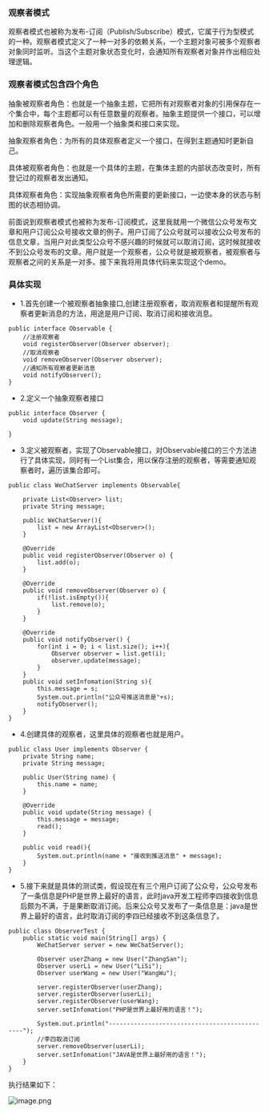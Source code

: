 ### 观察者模式

观察者模式也被称为发布-订阅（Publish/Subscribe）模式，它属于行为型模式的一种。观察者模式定义了一种一对多的依赖关系，一个主题对象可被多个观察者对象同时监听。当这个主题对象状态变化时，会通知所有观察者对象并作出相应处理逻辑。

### 观察者模式包含四个角色

抽象被观察者角色：也就是一个抽象主题，它把所有对观察者对象的引用保存在一个集合中，每个主题都可以有任意数量的观察者。抽象主题提供一个接口，可以增加和删除观察者角色。一般用一个抽象类和接口来实现。

抽象观察者角色：为所有的具体观察者定义一个接口，在得到主题通知时更新自己。

具体被观察者角色：也就是一个具体的主题，在集体主题的内部状态改变时，所有登记过的观察者发出通知。

具体观察者角色：实现抽象观察者角色所需要的更新接口，一边使本身的状态与制图的状态相协调。


前面说到观察者模式也被称为发布-订阅模式，这里我就用一个微信公众号发布文章和用户订阅公众号接收文章的例子。用户订阅了公众号就可以接收公众号发布的信息文章，当用户对此类型公众号不感兴趣的时候就可以取消订阅，这时候就接收不到公众号发布的文章。用户就是一个观察者，公众号就是被观察者，被观察者与观察者之间的关系是一对多。接下来我将用具体代码来实现这个demo。

### 具体实现

* 1.首先创建一个被观察者抽象接口,创建注册观察者，取消观察者和提醒所有观察者更新消息的方法，用途是用户订阅、取消订阅和接收消息。
```
public interface Observable {
    //注册观察者
    void registerObserver(Observer observer);
    //取消观察者
    void removeObserver(Observer observer);
    //通知所有观察者更新消息
    void notifyObserver();
}
```

* 2.定义一个抽象观察者接口
```
public interface Observer {
    void update(String message);

}
```

* 3.定义被观察者，实现了Observable接口，对Observable接口的三个方法进行了具体实现，同时有一个List集合，用以保存注册的观察者，等需要通知观察者时，遍历该集合即可。
```
public class WeChatServer implements Observable{

    private List<Observer> list;
    private String message;

    public WeChatServer(){
        list = new ArrayList<Observer>();
    }

    @Override
    public void registerObserver(Observer o) {
        list.add(o);
    }

    @Override
    public void removeObserver(Observer o) {
        if(!list.isEmpty()){
            list.remove(o);
        }
    }

    @Override
    public void notifyObserver() {
        for(int i = 0; i < list.size(); i++){
            Observer observer = list.get(i);
            observer.update(message);
        }
    }
    public void setInfomation(String s){
        this.message = s;
        System.out.println("公众号推送消息是"+s);
        notifyObserver();
    }
}
```

* 4.创建具体的观察者，这里具体的观察者也就是用户。
```
public class User implements Observer {
    private String name;
    private String message;

    public User(String name) {
        this.name = name;
    }

    @Override
    public void update(String message) {
        this.message = message;
        read();
    }

    public void read(){
        System.out.println(name + "接收到推送消息" + message);
    }
}
```

* 5.接下来就是具体的测试类，假设现在有三个用户订阅了公众号，公众号发布了一条信息是PHP是世界上最好的语言，此时java开发工程师李四接收到信息后颇为不满，于是果断取消订阅。后来公众号又发布了一条信息是：java是世界上最好的语言，此时取消订阅的李四已经接收不到这条信息了。

```
public class ObserverTest {
    public static void main(String[] args) {
        WeChatServer server = new WeChatServer();

        Observer userZhang = new User("ZhangSan");
        Observer userLi = new User("LiSi");
        Observer userWang = new User("WangWu");

        server.registerObserver(userZhang);
        server.registerObserver(userLi);
        server.registerObserver(userWang);
        server.setInfomation("PHP是世界上最好用的语言！");

        System.out.println("----------------------------------------------");
        //李四取消订阅
        server.removeObserver(userLi);
        server.setInfomation("JAVA是世界上最好用的语言！");
    }
}
```

执行结果如下：

![image.png](https://upload-images.jianshu.io/upload_images/15533540-cec57d1f7bca3ce7.png?imageMogr2/auto-orient/strip%7CimageView2/2/w/1240)